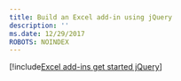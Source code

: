 ```yaml
---
title: Build an Excel add-in using jQuery
description: ''
ms.date: 12/29/2017
ROBOTS: NOINDEX
---
```


[!include[Excel add-ins get started jQuery](../includes/file-get-started-excel-jquery.md)]

